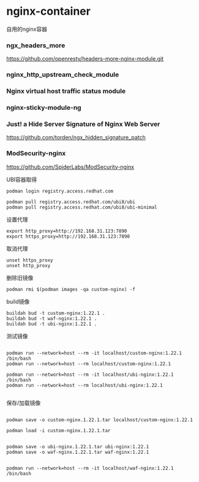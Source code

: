 # nginx-container
自用的nginx容器

### ngx_headers_more
https://github.com/openresty/headers-more-nginx-module.git

### nginx_http_upstream_check_module 

### Nginx virtual host traffic status module

### nginx-sticky-module-ng

### Just! a Hide Server Signature of Nginx Web Server

https://github.com/torden/ngx_hidden_signature_patch

### ModSecurity-nginx

https://github.com/SpiderLabs/ModSecurity-nginx


UBI容器取得
```
podman login registry.access.redhat.com

podman pull registry.access.redhat.com/ubi8/ubi
podman pull registry.access.redhat.com/ubi8/ubi-minimal
```

设置代理
```
export http_proxy=http://192.168.31.123:7890
export https_proxy=http://192.168.31.123:7890
```

取消代理
```
unset https_proxy
unset http_proxy
```

删除旧镜像
```
podman rmi $(podman images -qa custom-nginx) -f
```

build镜像
```
buildah bud -t custom-nginx:1.22.1 .
buildah bud -t waf-nginx:1.22.1 .
buildah bud -t ubi-nginx:1.22.1 .
```

测试镜像
```

podman run --network=host --rm -it localhost/custom-nginx:1.22.1 /bin/bash
podman run --network=host --rm localhost/custom-nginx:1.22.1

podman run --network=host --rm -it localhost/ubi-nginx:1.22.1 /bin/bash
podman run --network=host --rm localhost/ubi-nginx:1.22.1


```

保存/加载镜像
```

podman save -o custom-nginx.1.22.1.tar localhost/custom-nginx:1.22.1

podman load -i custom-nginx.1.22.1.tar


podman save -o ubi-nginx.1.22.1.tar ubi-nginx:1.22.1
podman save -o waf-nginx.1.22.1.tar waf-nginx:1.22.1


podman run --network=host --rm -it localhost/waf-nginx:1.22.1 /bin/bash

```


